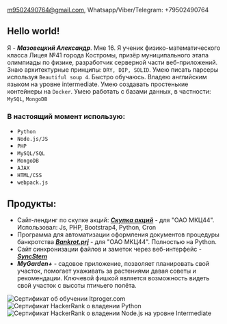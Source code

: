 
m9502490764@gmail.com, Whatsapp/Viber/Telegram: +79502490764

## Hello world! ##
Я - ***Мазовецкий Александр***. Мне 16. Я ученик физико-математического класса Лицея №41 города Костромы, призёр муниципального этапа олимпиады по физике, разработчик серверной части веб-приложений. Знаю архитектурные принципы: ` DRY, DIP, SOLID `. Умею писать парсеры используя ` Beautiful soup 4 `. Быстро обучаюсь. Владею английским языком на уровне intermediate. Умею создавать простенькие контейнеры на `Docker`. Умею работать с базами данных, в частности: `MySQL`, `MongoDB`

### В настоящий момент использую: ###
- `Python`
- `Node.js/JS`
- `PHP`
- `MySQL/SQL`
- `MongoDB`
- `AJAX`
- `HTML/CSS`
- `webpack.js`

## Продукты: ##
- Сайт-лендинг по скупке акций: ***[Скупка акций](https://github.com/AVM1805/BuyingUpQuotes)*** - для "ОАО МКЦ44". Использовал: Js, PHP, Bootstrap4, Python, Cron
- Программа для автоматизации оформления документов процедуры банкротства ***[Bankrot.prj](https://github.com/AVM1805/Bankrot.prj)*** - для "ОАО МКЦ44". Полностью на Python.
- Сайт синхронизации файлов и заметок через веб-интерфейс -***[SyncStem](https://github.com/AVM1805/SyncEcosystem)***
- ***MyGarden+*** - садовое приложение, позволяет планировать свой участок, помогает ухаживать за растениями давая советы и рекомендации. Ключевой фишкой является возможность видеть свой участок с высоты птичьего полёта.

<!--[Сертификат об обучении Itproger.com](https://github.com/AVM1805/AVM1805/files/6190330/diplom.pdf)-->
![Сертификат об обучении Itproger.com](https://user-images.githubusercontent.com/63596853/133939055-7004e209-ce92-4605-9c94-38fd0360f9ae.jpg)
![Сертификат HackerRank о владении Python](https://user-images.githubusercontent.com/63596853/133938906-fa049cca-d911-4d7a-9413-a096544ab178.png)
![Сертификат HackerRank о владении Node.js на уровне Intermediate](https://user-images.githubusercontent.com/63596853/134394868-6abd50fb-bbe4-4610-8c94-413eeb9beb97.png)

